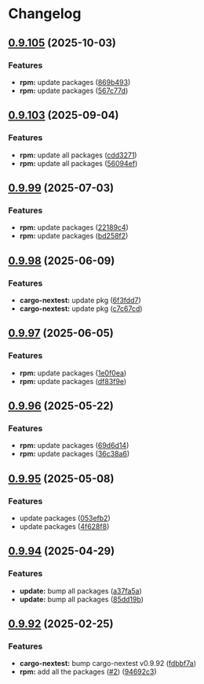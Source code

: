 # Changelog

## [0.9.105](https://github.com/joshuachp/packages/compare/cargo-nextest-v0.9.103...cargo-nextest-v0.9.105) (2025-10-03)


### Features

* **rpm:** update packages ([869b493](https://github.com/joshuachp/packages/commit/869b4937dcea4fa19eb96270a8831fd5327a0738))
* **rpm:** update packages ([567c77d](https://github.com/joshuachp/packages/commit/567c77d4ffcb45c6419e096dcc82caf7096143ce))

## [0.9.103](https://github.com/joshuachp/packages/compare/cargo-nextest-v0.9.99...cargo-nextest-v0.9.103) (2025-09-04)


### Features

* **rpm:** update all packages ([cdd3271](https://github.com/joshuachp/packages/commit/cdd3271d0c2677dea454d90dd94e7f990f7d80c1))
* **rpm:** update all packages ([56094ef](https://github.com/joshuachp/packages/commit/56094efa4829cf7b2eff0941399cf9776013077c))

## [0.9.99](https://github.com/joshuachp/packages/compare/cargo-nextest-v0.9.98...cargo-nextest-v0.9.99) (2025-07-03)


### Features

* **rpm:** update packages ([22189c4](https://github.com/joshuachp/packages/commit/22189c4788091fae4de85ac6dab56ca437251ece))
* **rpm:** update packages ([bd258f2](https://github.com/joshuachp/packages/commit/bd258f25dff4d5120ac9c7ed0d7652faa74233a2))

## [0.9.98](https://github.com/joshuachp/packages/compare/cargo-nextest-v0.9.97...cargo-nextest-v0.9.98) (2025-06-09)


### Features

* **cargo-nextest:** update pkg ([6f3fdd7](https://github.com/joshuachp/packages/commit/6f3fdd7db0bd469619fcc55661769a6d485df0f1))
* **cargo-nextest:** update pkg ([c7c67cd](https://github.com/joshuachp/packages/commit/c7c67cd48b24247a1fd83713489eb8c0f3a98dd6))

## [0.9.97](https://github.com/joshuachp/packages/compare/cargo-nextest-v0.9.96...cargo-nextest-v0.9.97) (2025-06-05)


### Features

* **rpm:** update packages ([1e0f0ea](https://github.com/joshuachp/packages/commit/1e0f0ea15b92d3dcd99aa77bc4e71885340308cf))
* **rpm:** update packages ([df83f9e](https://github.com/joshuachp/packages/commit/df83f9ed9ecf594499dfcdc3fd4e96c1bd5fe3f3))

## [0.9.96](https://github.com/joshuachp/packages/compare/cargo-nextest-v0.9.95...cargo-nextest-v0.9.96) (2025-05-22)


### Features

* **rpm:** update packages ([69d6d14](https://github.com/joshuachp/packages/commit/69d6d1419060e93f019cc3d412702c85d58e6a2f))
* **rpm:** update packages ([36c38a6](https://github.com/joshuachp/packages/commit/36c38a6b07a9bf44a65c43a1199c6e364ce13ce6))

## [0.9.95](https://github.com/joshuachp/packages/compare/cargo-nextest-v0.9.94...cargo-nextest-v0.9.95) (2025-05-08)


### Features

* update packages ([053efb2](https://github.com/joshuachp/packages/commit/053efb265c61d1fe9b733158c6314f6f4e10af95))
* update packages ([4f628f8](https://github.com/joshuachp/packages/commit/4f628f85afb1e46b547b90ee7928562a8fa2aecf))

## [0.9.94](https://github.com/joshuachp/packages/compare/cargo-nextest-v0.9.92...cargo-nextest-v0.9.94) (2025-04-29)


### Features

* **update:** bump all packages ([a37fa5a](https://github.com/joshuachp/packages/commit/a37fa5a29fb355c979c9898fff0ecbdf3269dc93))
* **update:** bump all packages ([85dd19b](https://github.com/joshuachp/packages/commit/85dd19bcb73c06ab7027eda46747b5896b090cf9))

## [0.9.92](https://github.com/joshuachp/packages/compare/cargo-nextest-v0.9.92...cargo-nextest-v0.9.92) (2025-02-25)


### Features

* **cargo-nextest:** bump cargo-nextest v0.9.92 ([fdbbf7a](https://github.com/joshuachp/packages/commit/fdbbf7af0c582b06c7fd0eb0199dd6fec1adeb7d))
* **rpm:** add all the packages ([#2](https://github.com/joshuachp/packages/issues/2)) ([94692c3](https://github.com/joshuachp/packages/commit/94692c3e51d56c0cd6b247db63361bc7d5bc2532))
